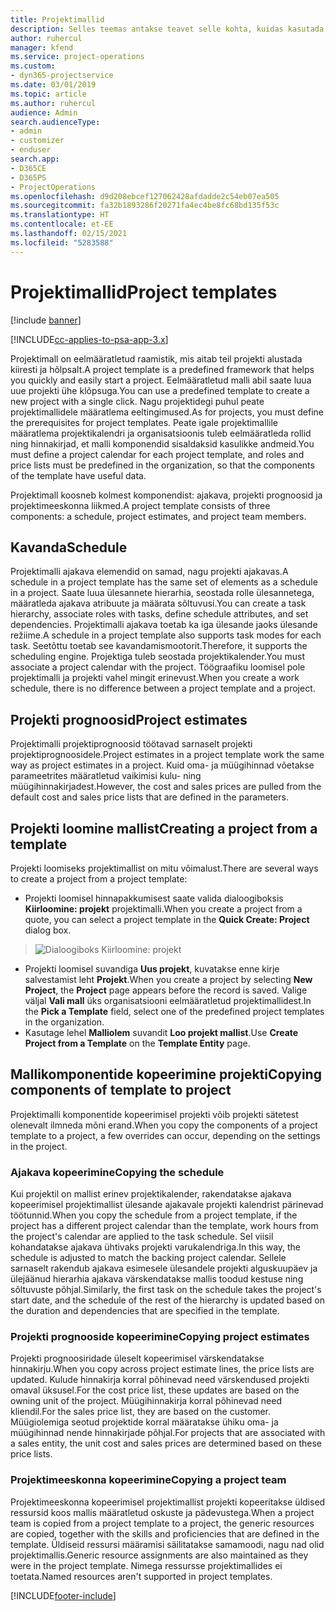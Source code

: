 ```yaml
---
title: Projektimallid
description: Selles teemas antakse teavet selle kohta, kuidas kasutada projektimalle kiireks projekti seadistamiseks.
author: ruhercul
manager: kfend
ms.service: project-operations
ms.custom:
- dyn365-projectservice
ms.date: 03/01/2019
ms.topic: article
ms.author: ruhercul
audience: Admin
search.audienceType:
- admin
- customizer
- enduser
search.app:
- D365CE
- D365PS
- ProjectOperations
ms.openlocfilehash: d9d208ebcef127062428afdadde2c54eb07ea505
ms.sourcegitcommit: fa32b1893286f20271fa4ec4be8fc68bd135f53c
ms.translationtype: HT
ms.contentlocale: et-EE
ms.lasthandoff: 02/15/2021
ms.locfileid: "5283588"
---
```

# <a name="project-templates"></a><span data-ttu-id="46aba-103">Projektimallid</span><span class="sxs-lookup"><span data-stu-id="46aba-103">Project templates</span></span> 

[!include [banner](../includes/psa-now-project-operations.md)]

[!INCLUDE[cc-applies-to-psa-app-3.x](../includes/cc-applies-to-psa-app-3x.md)]

<span data-ttu-id="46aba-104">Projektimall on eelmääratletud raamistik, mis aitab teil projekti alustada kiiresti ja hõlpsalt.</span><span class="sxs-lookup"><span data-stu-id="46aba-104">A project template is a predefined framework that helps you quickly and easily start a project.</span></span> <span data-ttu-id="46aba-105">Eelmääratletud malli abil saate luua uue projekti ühe klõpsuga.</span><span class="sxs-lookup"><span data-stu-id="46aba-105">You can use a predefined template to create a new project with a single click.</span></span> <span data-ttu-id="46aba-106">Nagu projektidegi puhul peate projektimallidele määratlema eeltingimused.</span><span class="sxs-lookup"><span data-stu-id="46aba-106">As for projects, you must define the prerequisites for project templates.</span></span> <span data-ttu-id="46aba-107">Peate igale projektimallile määratlema projektikalendri ja organisatsioonis tuleb eelmääratleda rollid ning hinnakirjad, et malli komponendid sisaldaksid kasulikke andmeid.</span><span class="sxs-lookup"><span data-stu-id="46aba-107">You must define a project calendar for each project template, and roles and price lists must be predefined in the organization, so that the components of the template have useful data.</span></span>

<span data-ttu-id="46aba-108">Projektimall koosneb kolmest komponendist: ajakava, projekti prognoosid ja projektimeeskonna liikmed.</span><span class="sxs-lookup"><span data-stu-id="46aba-108">A project template consists of three components: a schedule, project estimates, and project team members.</span></span>

## <a name="schedule"></a><span data-ttu-id="46aba-109">Kavanda</span><span class="sxs-lookup"><span data-stu-id="46aba-109">Schedule</span></span>

<span data-ttu-id="46aba-110">Projektimalli ajakava elemendid on samad, nagu projekti ajakavas.</span><span class="sxs-lookup"><span data-stu-id="46aba-110">A schedule in a project template has the same set of elements as a schedule in a project.</span></span> <span data-ttu-id="46aba-111">Saate luua ülesannete hierarhia, seostada rolle ülesannetega, määratleda ajakava atribuute ja määrata sõltuvusi.</span><span class="sxs-lookup"><span data-stu-id="46aba-111">You can create a task hierarchy, associate roles with tasks, define schedule attributes, and set dependencies.</span></span> <span data-ttu-id="46aba-112">Projektimalli ajakava toetab ka iga ülesande jaoks ülesande režiime.</span><span class="sxs-lookup"><span data-stu-id="46aba-112">A schedule in a project template also supports task modes for each task.</span></span> <span data-ttu-id="46aba-113">Seetõttu toetab see kavandamismootorit.</span><span class="sxs-lookup"><span data-stu-id="46aba-113">Therefore, it supports the scheduling engine.</span></span> <span data-ttu-id="46aba-114">Projektiga tuleb seostada projektikalender.</span><span class="sxs-lookup"><span data-stu-id="46aba-114">You must associate a project calendar with the project.</span></span> <span data-ttu-id="46aba-115">Töögraafiku loomisel pole projektimalli ja projekti vahel mingit erinevust.</span><span class="sxs-lookup"><span data-stu-id="46aba-115">When you create a work schedule, there is no difference between a project template and a project.</span></span>

## <a name="project-estimates"></a><span data-ttu-id="46aba-116">Projekti prognoosid</span><span class="sxs-lookup"><span data-stu-id="46aba-116">Project estimates</span></span>

<span data-ttu-id="46aba-117">Projektimalli projektiprognoosid töötavad sarnaselt projekti projektiprognoosidele.</span><span class="sxs-lookup"><span data-stu-id="46aba-117">Project estimates in a project template work the same way as project estimates in a project.</span></span> <span data-ttu-id="46aba-118">Kuid oma- ja müügihinnad võetakse parameetrites määratletud vaikimisi kulu- ning müügihinnakirjadest.</span><span class="sxs-lookup"><span data-stu-id="46aba-118">However, the cost and sales prices are pulled from the default cost and sales price lists that are defined in the parameters.</span></span>

## <a name="creating-a-project-from-a-template"></a><span data-ttu-id="46aba-119">Projekti loomine mallist</span><span class="sxs-lookup"><span data-stu-id="46aba-119">Creating a project from a template</span></span>
 
<span data-ttu-id="46aba-120">Projekti loomiseks projektimallist on mitu võimalust.</span><span class="sxs-lookup"><span data-stu-id="46aba-120">There are several ways to create a project from a project template:</span></span>

- <span data-ttu-id="46aba-121">Projekti loomisel hinnapakkumisest saate valida dialoogiboksis **Kiirloomine: projekt** projektimalli.</span><span class="sxs-lookup"><span data-stu-id="46aba-121">When you create a project from a quote, you can select a project template in the **Quick Create: Project** dialog box.</span></span>

> ![Dialoogiboks Kiirloomine: projekt](media/project-11.png)

- <span data-ttu-id="46aba-123">Projekti loomisel suvandiga **Uus projekt**, kuvatakse enne kirje salvestamist leht **Projekt**.</span><span class="sxs-lookup"><span data-stu-id="46aba-123">When you create a project by selecting **New Project**, the **Project** page appears before the record is saved.</span></span> <span data-ttu-id="46aba-124">Valige väljal **Vali mall** üks organisatsiooni eelmääratletud projektimallidest.</span><span class="sxs-lookup"><span data-stu-id="46aba-124">In the **Pick a Template** field, select one of the predefined project templates in the organization.</span></span>
- <span data-ttu-id="46aba-125">Kasutage lehel **Malliolem** suvandit **Loo projekt mallist**.</span><span class="sxs-lookup"><span data-stu-id="46aba-125">Use **Create Project from a Template** on the **Template Entity** page.</span></span>

## <a name="copying-components-of-template-to-project"></a><span data-ttu-id="46aba-126">Mallikomponentide kopeerimine projekti</span><span class="sxs-lookup"><span data-stu-id="46aba-126">Copying components of template to project</span></span>

<span data-ttu-id="46aba-127">Projektimalli komponentide kopeerimisel projekti võib projekti sätetest olenevalt ilmneda mõni erand.</span><span class="sxs-lookup"><span data-stu-id="46aba-127">When you copy the components of a project template to a project, a few overrides can occur, depending on the settings in the project.</span></span>

### <a name="copying-the-schedule"></a><span data-ttu-id="46aba-128">Ajakava kopeerimine</span><span class="sxs-lookup"><span data-stu-id="46aba-128">Copying the schedule</span></span>

<span data-ttu-id="46aba-129">Kui projektil on mallist erinev projektikalender, rakendatakse ajakava kopeerimisel projektimallist ülesande ajakavale projekti kalendrist pärinevad töötunnid.</span><span class="sxs-lookup"><span data-stu-id="46aba-129">When you copy the schedule from a project template, if the project has a different project calendar than the template, work hours from the project's calendar are applied to the task schedule.</span></span> <span data-ttu-id="46aba-130">Sel viisil kohandatakse ajakava ühtivaks projekti varukalendriga.</span><span class="sxs-lookup"><span data-stu-id="46aba-130">In this way, the schedule is adjusted to match the backing project calendar.</span></span> <span data-ttu-id="46aba-131">Sellele sarnaselt rakendub ajakava esimesele ülesandele projekti alguskuupäev ja ülejäänud hierarhia ajakava värskendatakse mallis toodud kestuse ning sõltuvuste põhjal.</span><span class="sxs-lookup"><span data-stu-id="46aba-131">Similarly, the first task on the schedule takes the project's start date, and the schedule of the rest of the hierarchy is updated based on the duration and dependencies that are specified in the template.</span></span> 

### <a name="copying-project-estimates"></a><span data-ttu-id="46aba-132">Projekti prognooside kopeerimine</span><span class="sxs-lookup"><span data-stu-id="46aba-132">Copying project estimates</span></span> 

<span data-ttu-id="46aba-133">Projekti prognoosiridade üleselt kopeerimisel värskendatakse hinnakirju.</span><span class="sxs-lookup"><span data-stu-id="46aba-133">When you copy across project estimate lines, the price lists are updated.</span></span> <span data-ttu-id="46aba-134">Kulude hinnakirja korral põhinevad need värskendused projekti omaval üksusel.</span><span class="sxs-lookup"><span data-stu-id="46aba-134">For the cost price list, these updates are based on the owning unit of the project.</span></span> <span data-ttu-id="46aba-135">Müügihinnakirja korral põhinevad need kliendil.</span><span class="sxs-lookup"><span data-stu-id="46aba-135">For the sales price list, they are based on the customer.</span></span> <span data-ttu-id="46aba-136">Müügiolemiga seotud projektide korral määratakse ühiku oma- ja müügihinnad nende hinnakirjade põhjal.</span><span class="sxs-lookup"><span data-stu-id="46aba-136">For projects that are associated with a sales entity, the unit cost and sales prices are determined based on these price lists.</span></span>

### <a name="copying-a-project-team"></a><span data-ttu-id="46aba-137">Projektimeeskonna kopeerimine</span><span class="sxs-lookup"><span data-stu-id="46aba-137">Copying a project team</span></span>

<span data-ttu-id="46aba-138">Projektimeeskonna kopeerimisel projektimallist projekti kopeeritakse üldised ressursid koos mallis määratletud oskuste ja pädevustega.</span><span class="sxs-lookup"><span data-stu-id="46aba-138">When a project team is copied from a project template to a project, the generic resources are copied, together with the skills and proficiencies that are defined in the template.</span></span> <span data-ttu-id="46aba-139">Üldiseid ressursi määramisi säilitatakse samamoodi, nagu nad olid projektimallis.</span><span class="sxs-lookup"><span data-stu-id="46aba-139">Generic resource assignments are also maintained as they were in the project template.</span></span> <span data-ttu-id="46aba-140">Nimega ressursse projektimallides ei toetata.</span><span class="sxs-lookup"><span data-stu-id="46aba-140">Named resources aren't supported in project templates.</span></span>


[!INCLUDE[footer-include](../includes/footer-banner.md)]